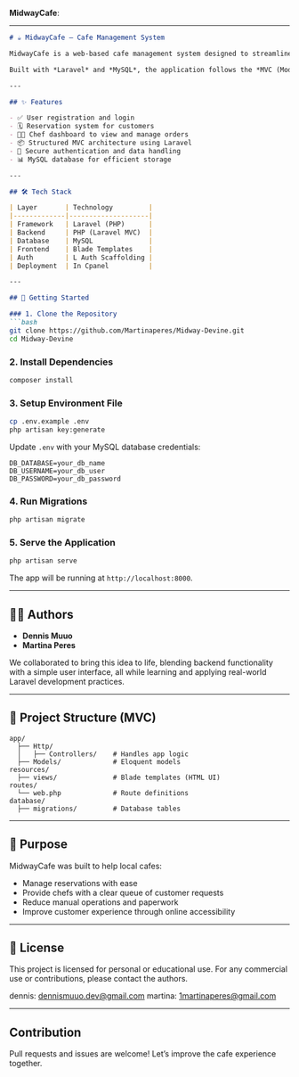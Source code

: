 
**MidwayCafe**:

---

````markdown
# ☕ MidwayCafe – Cafe Management System

MidwayCafe is a web-based cafe management system designed to streamline and modernize cafe operations. It allows users to register, log in, and make reservations seamlessly, while chefs can view incoming requests and manage their part efficiently.

Built with *Laravel* and *MySQL*, the application follows the *MVC (Model-View-Controller)* architecture pattern for clean and scalable code organization.

---

## ✨ Features

- ✅ User registration and login
- 🗓️ Reservation system for customers
- 👨‍🍳 Chef dashboard to view and manage orders
- 📦 Structured MVC architecture using Laravel
- 🔐 Secure authentication and data handling
- 📊 MySQL database for efficient storage

---

## 🛠 Tech Stack

| Layer       | Technology         |
|-------------|--------------------|
| Framework   | Laravel (PHP)      |
| Backend     | PHP (Laravel MVC)  |
| Database    | MySQL              |
| Frontend    | Blade Templates    |
| Auth        | L Auth Scaffolding |
| Deployment  | In Cpanel          |

---

## 🚀 Getting Started

### 1. Clone the Repository
```bash
git clone https://github.com/Martinaperes/Midway-Devine.git
cd Midway-Devine
````

### 2. Install Dependencies

```bash
composer install
```

### 3. Setup Environment File

```bash
cp .env.example .env
php artisan key:generate
```

Update `.env` with your MySQL database credentials:

```
DB_DATABASE=your_db_name
DB_USERNAME=your_db_user
DB_PASSWORD=your_db_password
```

### 4. Run Migrations

```bash
php artisan migrate
```

### 5. Serve the Application

```bash
php artisan serve
```

The app will be running at `http://localhost:8000`.

---

## 👨‍💻 Authors

* **Dennis Muuo**
* **Martina Peres**

We collaborated to bring this idea to life, blending backend functionality with a simple user interface, all while learning and applying real-world Laravel development practices.

---

## 🏁 Project Structure (MVC)

```
app/
  ├── Http/
  │   ├── Controllers/    # Handles app logic
  ├── Models/             # Eloquent models
resources/
  ├── views/              # Blade templates (HTML UI)
routes/
  └── web.php             # Route definitions
database/
  ├── migrations/         # Database tables
```

---

## 📌 Purpose

MidwayCafe was built to help local cafes:

* Manage reservations with ease
* Provide chefs with a clear queue of customer requests
* Reduce manual operations and paperwork
* Improve customer experience through online accessibility

---

## 📄 License

This project is licensed for personal or educational use. For any commercial use or contributions, please contact the authors.

dennis: dennismuuo.dev@gmail.com
martina: 1martinaperes@gmail.com

---

## Contribution

Pull requests and issues are welcome! Let’s improve the cafe experience together.

```
